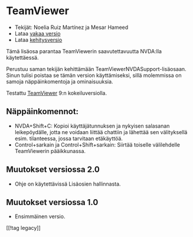 # TeamViewer #

*	Tekijät: Noelia Ruiz Martínez ja Mesar Hameed
*	Lataa [vakaa versio][1]
*	Lataa [kehitysversio][2]

Tämä lisäosa parantaa TeamViewerin saavutettavuutta NVDA:lla käytettäessä.

Perustuu saman tekijän kehittämään TeamViewerNVDASupport-lisäosaan. Sinun
tulisi poistaa se tämän version käyttämiseksi, sillä molemmissa on samoja
näppäinkomentoja ja ominaisuuksia.

Testattu [TeamViewer][3] 9:n kokeiluversiolla.

## Näppäinkomennot: ##

*	NVDA+Shift+C: Kopioi käyttäjätunnuksen ja nykyisen salasanan
  leikepöydälle, jotta ne voidaan liittää chattiin ja lähettää sen
  välityksellä esim. tilanteessa, jossa tarvitaan etäkäyttöä.
*	Control+sarkain ja Control+Shift+sarkain: Siirtää toiselle välilehdelle
  TeamViewerin pääikkunassa.

## Muutokset versiossa 2.0 ##
*	 Ohje on käytettävissä Lisäosien hallinnasta.

## Muutokset versiossa 1.0 ##
*	 Ensimmäinen versio.

[[!tag legacy]]

[1]: https://www.nvaccess.org/addonStore/legacy?file=tv

[2]: https://www.nvaccess.org/addonStore/legacy?file=tv-dev

[3]: https://www.teamviewer.com
